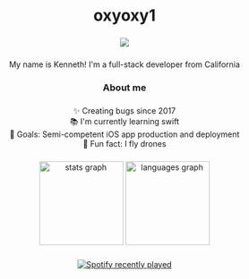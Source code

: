 <h1 align="center">oxyoxy1</h1>

###

<div align="center">
  <img src="https://profile-counter.glitch.me/oxyoxy1/count.svg?"  />
</div>

###

<p align="center">My name is Kenneth! I'm a full-stack developer from California</p>

###

<h3 align="center">About me</h3>

###

<p align="center">✨ Creating bugs since 2017<br>📚 I'm currently learning swift<br>🎯 Goals: Semi-competent iOS app production and deployment<br>🎲 Fun fact: I fly drones</p>

###

<div align="center">
  <img src="https://github-readme-stats.vercel.app/api?username=oxyoxy1&hide_title=false&hide_rank=false&show_icons=true&include_all_commits=true&count_private=true&disable_animations=false&theme=dracula&locale=en&hide_border=false&order=1" height="150" alt="stats graph"  />
  <img src="https://github-readme-stats.vercel.app/api/top-langs?username=oxyoxy1&locale=en&hide_title=false&layout=compact&card_width=320&langs_count=5&theme=dracula&hide_border=false&order=2" height="150" alt="languages graph"  />
</div>

###

<div align="center">
  <a href="https://open.spotify.com/user/maadn3ssfilms">
    <img src="https://spotify-recently-played-readme.vercel.app/api?user=maadn3ssfilms&count=10&unique=true" alt="Spotify recently played"  />
  </a>
</div>

###
